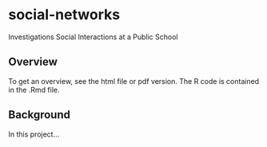 # social-networks
Investigations Social Interactions at a Public School

## Overview
To get an overview, see the html file or pdf version. The R code is contained in the .Rmd file.

## Background
In this project...
